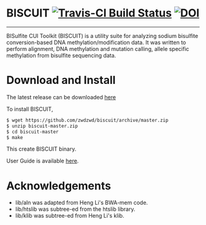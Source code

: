 # BISCUIT [![Travis-CI Build Status](https://travis-ci.org/zwdzwd/biscuit.svg?branch=master)](https://travis-ci.org/zwdzwd/biscuit) [![DOI](https://zenodo.org/badge/doi/10.5281/zenodo.48262.svg)](http://dx.doi.org/10.5281/zenodo.48262)
---

BISulfite CUI Toolkit (BISCUIT) is a utility suite for analyzing sodium bisulfite conversion-based DNA methylation/modification data. It was written to perform alignment, DNA methylation and mutation calling, allele specific methylation from bisulfite sequencing data.

# Download and Install

The latest release can be downloaded [here](https://github.com/zwdzwd/biscuit/releases/latest)

To install BISCUIT,

```bash
$ wget https://github.com/zwdzwd/biscuit/archive/master.zip
$ unzip biscuit-master.zip
$ cd biscuit-master
$ make
```

This create BISCUIT binary.


User Guide is available [here](https://github.com/zwdzwd/biscuit/wiki).

# Acknowledgements

 * lib/aln was adapted from Heng Li's BWA-mem code.
 * lib/htslib was subtree-ed from the htslib library.
 * lib/klib was subtree-ed from Heng Li's klib.
